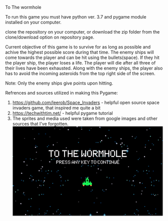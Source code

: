 To The wormhole

To run this game you must have python ver. 3.7 and pygame module installed on your computer. 

clone the repository on your computer, or download the zip folder from the clone/download option on repository page.

Current objective of this game is to survive for as long as possible and achive the highest possible score 
during that time. The enemy ships will come towards the player and can be hit using the bullets(space). If
they hit the player ship, the player loses a life. The player will die after all three of their lives have been exhausted.
Along with the enemy ships, the player also has to avoid the incoming asteroids from the top right side of the screen. 

Note: Only the enemy ships give points upon hitting. 

Refrences and sources utilized in making this Pygame:
1. https://github.com/leerob/Space_Invaders - helpful open source space invaders game, that inspired me quite a bit
2. https://techwithtim.net/ - helpful pygame tutorial
3. The sprites and media used were taken from google images and other sources that I've forgotten. 
![](ToTheWormhole\images\ToTheWormhole\startscreen.gif)

